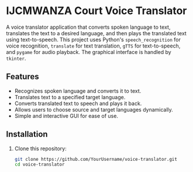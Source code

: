 # IJCMWANZA Court Voice Translator

A voice translator application that converts spoken language to text, translates the text to a desired language, and then plays the translated text using text-to-speech. This project uses Python's `speech_recognition` for voice recognition, `translate` for text translation, `gTTS` for text-to-speech, and `pygame` for audio playback. The graphical interface is handled by `tkinter`.

## Features

- Recognizes spoken language and converts it to text.
- Translates text to a specified target language.
- Converts translated text to speech and plays it back.
- Allows users to choose source and target languages dynamically.
- Simple and interactive GUI for ease of use.

## Installation

1. Clone this repository:
   ```bash
   git clone https://github.com/YourUsername/voice-translator.git
   cd voice-translator
